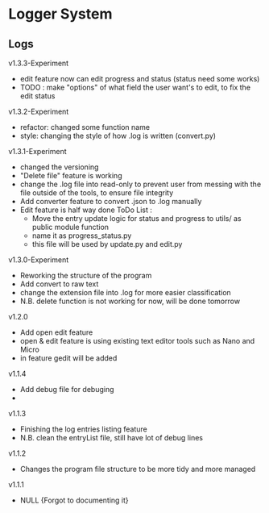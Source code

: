 # Logger System

## Logs
v1.3.3-Experiment
- edit feature now can edit progress and status (status need some works)
- TODO : make "options" of what field the user want's to edit, to fix the edit status

v1.3.2-Experiment
- refactor: changed some function name 
- style: changing the style of how .log is written (convert.py)

v1.3.1-Experiment
- changed the versioning
- "Delete file" feature is working
- change the .log file into read-only to prevent user from messing with the file
  outside of the tools, to ensure file integrity
- Add converter feature to convert .json to .log manually
- Edit feature is half way done
ToDo List : 
	- Move the entry update logic for status and progress to utils/ as public module function
	- name it as progress_status.py
	- this file will be used by update.py and edit.py
	
v1.3.0-Experiment
- Reworking the structure of the program
- Add convert to raw text
- change the extension file into .log for more easier classification
- N.B. delete function is not working for now, will be done tomorrow

v1.2.0
- Add open edit feature
- open & edit feature is using existing text editor tools such as Nano and Micro
- in feature gedit will be added

v1.1.4
- Add debug file for debuging
- 
 
v1.1.3
- Finishing the log entries listing feature
- N.B. clean the entryList file, still have lot of debug lines

v1.1.2
- Changes the program file structure to be more tidy and more managed

v1.1.1
- NULL {Forgot to documenting it}
